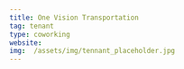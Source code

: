 ```yaml
---
title: One Vision Transportation
tag: tenant
type: coworking
website: 
img:  /assets/img/tennant_placeholder.jpg
---
```




